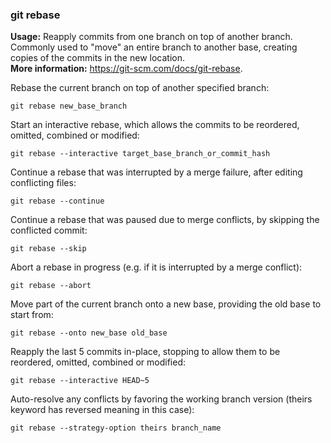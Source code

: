 ### git rebase

**Usage:** Reapply commits from one branch on top of another branch. <br />
Commonly used to "move" an entire branch to another base, creating copies of the commits in the new location. <br />
**More information:** https://git-scm.com/docs/git-rebase.

Rebase the current branch on top of another specified branch:

```
git rebase new_base_branch
```

Start an interactive rebase, which allows the commits to be reordered, omitted, combined or modified:

```
git rebase --interactive target_base_branch_or_commit_hash
```

Continue a rebase that was interrupted by a merge failure, after editing conflicting files:

```
git rebase --continue
```

Continue a rebase that was paused due to merge conflicts, by skipping the conflicted commit:

```
git rebase --skip
```

Abort a rebase in progress (e.g. if it is interrupted by a merge conflict):

```
git rebase --abort
```

Move part of the current branch onto a new base, providing the old base to start from:

```
git rebase --onto new_base old_base
```

Reapply the last 5 commits in-place, stopping to allow them to be reordered, omitted, combined or modified:

```
git rebase --interactive HEAD~5
```

Auto-resolve any conflicts by favoring the working branch version (theirs keyword has reversed meaning in this case):

```
git rebase --strategy-option theirs branch_name
```
